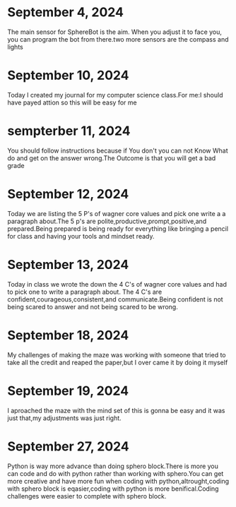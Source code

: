 # September 4, 2024
The main sensor for SphereBot is the aim. When you adjust it to face you, you can program the bot from there.two more sensors are the compass and lights
# September 10, 2024
Today I created my journal for my computer science class.For me:I should have payed attion so this will be easy for me
# sempterber 11, 2024
You should follow instructions because if You don't you can not Know What do and get on the answer wrong.The Outcome is that you will get a bad grade
# September 12, 2024
Today we are listing the 5 P's of wagner core values and pick one write a a paragraph about.The 5 p's are polite,productive,prompt,positive,and prepared.Being prepared is being ready for everything like bringing a pencil for class and having your tools and mindset ready.
# September 13, 2024
Today in class we wrote the down the 4 C's of wagner core values and had to pick one to write a paragraph about. The 4 C's are confident,courageous,consistent,and communicate.Being confident is not being scared to answer and not being scared to be wrong.
# September 18, 2024
My challenges of making the maze was working with someone that tried to take all the credit and reaped the paper,but I over came it by doing it myself
# September 19, 2024
I aproached the maze with the mind set of this is gonna be easy and it was just that,my adjustments was just right.
# September 27, 2024
Python is way more advance than doing sphero block.There is more you can code and do with python rather than working with sphero.You can get more creative and have more fun when coding with python,altrought,coding with sphero block is eqasier,coding with python is more benifical.Coding challenges were easier to complete with sphero block.
